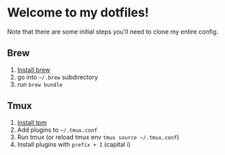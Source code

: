 # Welcome to my dotfiles!

Note that there are some initial steps you'll need to clone my entire config.

## Brew

1. [Install brew][brew]
2. go into `~/.brew` subdirectory
3. run `brew bundle`  

## Tmux

1. [Install tpm][tpm]
2. Add plugins to `~/.tmux.conf`
3. Run tmux (or reload tmux env `tmux source ~/.tmux.conf`)
4. Install plugins with `prefix + I` (capital i)

[tpm]: https://github.com/tmux-plugins/tpm?tab=readme-ov-file#installation
[brew]: https://brew.sh/
